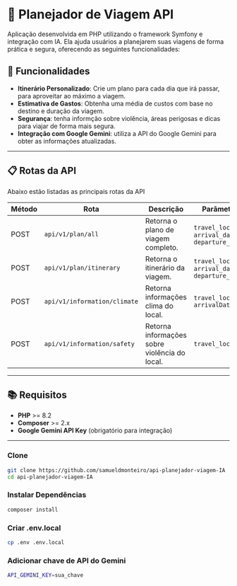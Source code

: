 # 🧳 Planejador de Viagem API

Aplicação desenvolvida em PHP utilizando o framework Symfony e integração com IA. Ela ajuda usuários a planejarem suas viagens de forma prática e segura, oferecendo as seguintes funcionalidades:

## 🚀 Funcionalidades

- **Itinerário Personalizado**: Crie um plano para cada dia que irá passar, para aproveitar ao máximo a viagem.
- **Estimativa de Gastos**: Obtenha uma média de custos com base no destino e duração da viagem.
- **Segurança**: tenha informção sobre violência, áreas perigosas e dicas para viajar de forma mais segura.
- **Integração com Google Gemini**: utiliza a API do Google Gemini para obter as informações atualizadas.

---

## 📋 Rotas da API

Abaixo estão listadas as principais rotas da API

| Método | Rota             | Descrição                      | Parâmetros          |
|--------|------------------|--------------------------------|---------------------|
| POST   | `api/v1/plan/all`     | Retorna o plano de viagem completo.       | `travel_location`, `arrival_date`  `departure_date`|
| POST   | `api/v1/plan/itinerary`     | Retorna o itinerário da viagem.       | `travel_location`, `arrival_date`  `departure_date`|
| POST   | `api/v1/information/climate`     | Retorna informações clima do local.       | `travel_location` `arrivalDate`|
| POST   | `api/v1/information/safety`     | Retorna informações sobre violência do local.       | `travel_location`|

---


## 📚 Requisitos

- **PHP** >= 8.2
- **Composer** >= 2.x
- **Google Gemini API Key** (obrigatório para integração)

---

### Clone
```bash
git clone https://github.com/samueldmonteiro/api-planejador-viagem-IA
cd api-planejador-viagem-IA
```
### Instalar Dependências
```bash
composer install
```
### Criar .env.local
```bash
cp .env .env.local
```
### Adicionar chave de API do Gemini
```bash
API_GEMINI_KEY=sua_chave  
```


